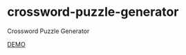 # crossword-puzzle-generator
Crossword Puzzle Generator

[DEMO](https://voluntari-noi.github.io/crossword-puzzle-generator/)
